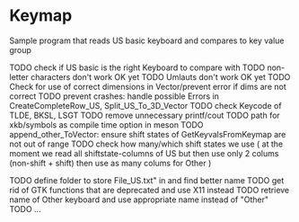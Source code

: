 # Keymap

Sample program that reads US basic keyboard and compares to key value group



TODO check if US basic is the right Keyboard to compare with
TODO non-letter characters don't work OK yet
TODO Umlauts don't work OK yet
TODO Check for use of correct dimensions in Vector/prevent error if dims are not correct
TODO prevent crashes: handle possible Errors in CreateCompleteRow_US, Split_US_To_3D_Vector
TODO check Keycode of TLDE, BKSL, LSGT
TODO remove unnecessary printf/cout
TODO path for xkb/symbols as compile time option in meson
TODO append_other_ToVector: ensure shift states of GetKeyvalsFromKeymap are not out of range
TODO check how many/which shift states we use ( at the moment we read all shiftstate-columns of US but then use only 2 colums  
     (non-shift + shift) then use as many colums for Other )

TODO define folder to store File_US.txt" in and find better name
TODO get rid of GTK functions that are deprecated and use X11 instead
TODO retrieve name of Other keyboard and use appropriate name instead of "Other"
TODO ...
